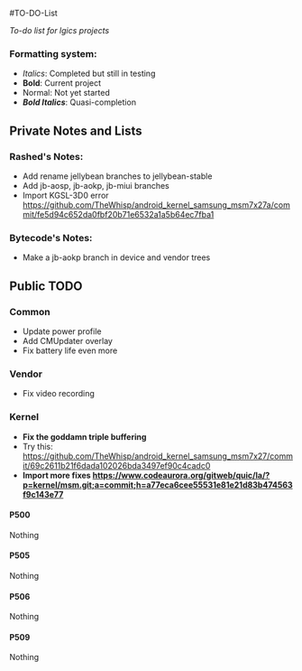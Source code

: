 #TO-DO-List

_To-do list for lgics projects_

### Formatting system:

 * _Italics_: Completed but still in testing
 * __Bold__: Current project
 * Normal: Not yet started
 * ___Bold Italics___: Quasi-completion

## Private Notes and Lists

### Rashed's Notes:

 * Add rename jellybean branches to jellybean-stable
 * Add jb-aosp, jb-aokp, jb-miui branches
 * Import KGSL-3D0 error https://github.com/TheWhisp/android_kernel_samsung_msm7x27a/commit/fe5d94c652da0fbf20b71e6532a1a5b64ec7fba1

### Bytecode's Notes:

 * Make a jb-aokp branch in device and vendor trees

## Public TODO

### Common

 * Update power profile
 * Add CMUpdater overlay
 * Fix battery life even more

### Vendor

 * Fix video recording

### Kernel

 * __Fix the goddamn triple buffering__
 * Try this: https://github.com/TheWhisp/android_kernel_samsung_msm7x27/commit/69c2611b21f6dada102026bda3497ef90c4cadc0
 * __Import more fixes https://www.codeaurora.org/gitweb/quic/la/?p=kernel/msm.git;a=commit;h=a77eca6cee55531e81e21d83b474563f9c143e77__

#### P500

 Nothing

#### P505

 Nothing

#### P506

 Nothing

#### P509

 Nothing

